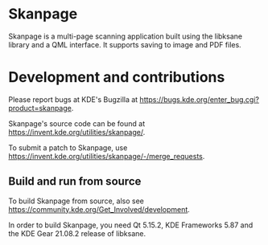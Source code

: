 <!--
 SPDX-FileCopyrightText: 2021 by Alexander Stippich <a.stippich@gmx.net>

 SPDX-License-Identifier: GPL-2.0-only OR GPL-3.0-only OR LicenseRef-KDE-Accepted-GPL
-->


# Skanpage

Skanpage is a multi-page scanning application built using the libksane library and a QML interface.
It supports saving to image and PDF files.

# Development and contributions

Please report bugs at KDE's Bugzilla at https://bugs.kde.org/enter_bug.cgi?product=skanpage.

Skanpage's source code can be found at https://invent.kde.org/utilities/skanpage/.

To submit a patch to Skanpage, use https://invent.kde.org/utilities/skanpage/-/merge_requests.

## Build and run from source

To build Skanpage from source, also see https://community.kde.org/Get_Involved/development.

In order to build Skanpage, you need Qt 5.15.2, KDE Frameworks 5.87 and the KDE Gear 21.08.2 release of libksane.
